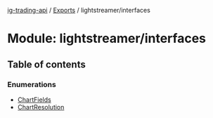 [ig-trading-api](../README.md) / [Exports](../modules.md) / lightstreamer/interfaces

# Module: lightstreamer/interfaces

## Table of contents

### Enumerations

- [ChartFields](../enums/lightstreamer_interfaces.ChartFields.md)
- [ChartResolution](../enums/lightstreamer_interfaces.ChartResolution.md)
